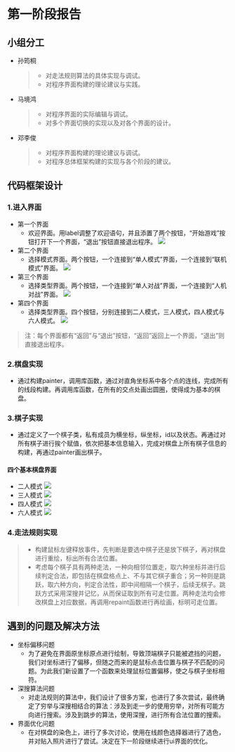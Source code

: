 # 第一阶段报告
## 小组分工
+ 孙筠桐
    > - 对走法规则算法的具体实现与调试。
    > - 对程序界面构建的理论建议与实践。
+ 马境鸿
    > - 对程序界面的实际编辑与调试。
    > - 对多个界面切换的实现以及对各个界面的设计。
+ 邓李俊
    > - 对程序界面构建的理论建议与调试。
    > - 对程序总体框架构建的实现与各个阶段的建议。
## 代码框架设计
### 1.进入界面
+ 第一个界面
    - 欢迎界面。用label调整了欢迎语句，并且添置了两个按钮，“开始游戏”按钮打开下一个界面，“退出”按钮直接退出程序。
![](1.png)
+ 第二个界面
    - 选择模式界面。两个按钮，一个连接到“单人模式”界面，一个连接到“联机模式”界面。
![](2.png)
+ 第三个界面
    - 选择类型界面。两个按钮，一个连接到“单人对战”界面，一个连接到“人机对战”界面。
![](3.png)
+ 第四个界面
    - 选择类型界面。四个按钮，分别连接到二人模式，三人模式，四人模式与六人模式。
![](4.png)
> 注：每个界面都有“返回”与“退出”按钮，“返回”返回上一个界面，“退出”则直接退出程序。
### 2.棋盘实现
+ 通过构建painter，调用库函数，通过对直角坐标系中各个点的连线，完成所有的线段构建。再调用库函数，在所有的交点处画出圆圈，使得成为基本的棋盘。
### 3.棋子实现
+ 通过定义了一个棋子类，私有成员为横坐标，纵坐标，id以及状态。再通过对所有棋子进行挨个赋值，依次把基本信息输入，完成对棋盘上所有棋子信息的构建，再通过painter画出棋子。
#### 四个基本棋盘界面
+ 二人模式
![](5.png)
+ 三人模式
![](6.png)
+ 四人模式
![](7.png)
+ 六人模式
![](8.png)

### 4.走法规则实现
> + 构建鼠标左键释放事件，先判断是要选中棋子还是放下棋子，再对棋盘进行重绘，标出所有合法位置。
> + 考虑每个棋子具有两种走法，一种向相邻位置走，取六种坐标并进行后续判定合法，即包括在棋盘格点上、不与其它棋子重合；另一种则是跳跃，取六种方向，判定合法性，即中间相隔一个棋子，后续无棋子。跳跃方式采用深搜并记忆，从而保证取到所有可走位置。两种走法均会修改棋盘上对应数据，再调用repaint函数进行再绘画，标明可走位置。
## 遇到的问题及解决方法
+ 坐标偏移问题
    - 为了避免在界面原坐标原点进行绘制，导致顶端棋子只能被遮挡的问题，我们对坐标进行了偏移，但随之而来的是鼠标点击位置与棋子不匹配的问题。为此我们新设置了一个函数来处理鼠标位置偏移，使之与棋子坐标相符。
+ 深搜算法问题
    - 对走法规则的算法中，我们设计了很多方案，也进行了多次尝试，最终确定了穷举与深搜相结合的算法：涉及到走一步的使用穷举，对所有可能方向进行搜索。涉及到跳步的算法，使用深搜，进行所有合法位置的搜索。
+ 界面优化问题
    - 在对棋盘的染色上，进行了多次讨论，使用在线颜色选择器进行了选色，并对贴入照片进行了尝试。决定在下一阶段继续进行ui界面的优化。